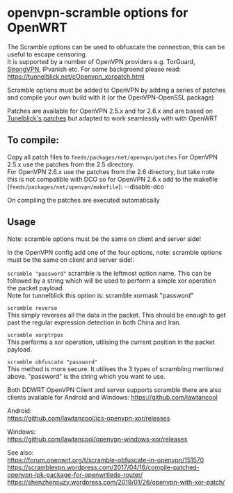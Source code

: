 # openvpn-scramble options for OpenWRT

The Scramble options can be used to obfuscate the connection, this can be useful to escape censoring.  
It is supported by a number of OpenVPN providers e.g. TorGuard, [StrongVPN](https://blog.strongvpn.com/strongvpn-scramble/), IPvanish etc.
For some backgroend please read: https://tunnelblick.net/cOpenvpn_xorpatch.html  

Scramble options must be added to OpenVPN by adding a series of patches and compile your own build with it (or the OpenVPN-OpenSSL package)

Patches are available for OpenVPN 2.5.x and for 2.6.x and are based on [Tunelblick's patches](https://github.com/Tunnelblick/Tunnelblick/tree/master/third_party/sources/openvpn) but adapted to work seamlessly with with OpenWRT

## To compile:
Copy all patch files to `feeds/packages/net/openvpn/patches`
For OpenVPN 2.5.x use the patches from the 2.5 directory.  
For OpenVPN 2.6.x use the patches from the 2.6 directory, but take note this is not compatible with DCO so for OpenVPN 2.6.x add to the makefile (`feeds/packages/net/openvpn/makefile`): --disable-dco  

On compiling the patches are executed automatically

## Usage
Note: scramble options must be the same on client and server side!

In the OpenVPN config add one of the four options, note: scramble options must be the same on client and server side!:  

`scramble "password"`
scramble is the leftmost option name. This can be followed by a string which will be used to perform a simple xor operation the packet payload.  
Note for tunnelblick this option is:
scramble xormask "password"

`scramble reverse`  
This simply reverses all the data in the packet. This should be enough to get past the regular expression detection in both China and Iran.  

`scramble xorptrpos`  
This performs a xor operation, utilising the current position in the packet payload.

`scramble obfuscate "password"`  
This method is more secure. It utilises the 3 types of scrambling mentioned above. "password" is the string which you want to use.

Both DDWRT OpenVPN Client and server supports scramble there are also clients available for Android and Windows:
https://github.com/lawtancool

Android:  
https://github.com/lawtancool/ics-openvpn-xor/releases

Windows:  
https://github.com/lawtancool/openvpn-windows-xor/releases

See also:  
https://forum.openwrt.org/t/scramble-obfuscate-in-openvpn/151570  
https://scramblevpn.wordpress.com/2017/04/16/compile-patched-openvpn-ipk-package-for-openwrtlede-router/   
https://shenzhensuzy.wordpress.com/2019/01/26/openvpn-with-xor-patch/  




